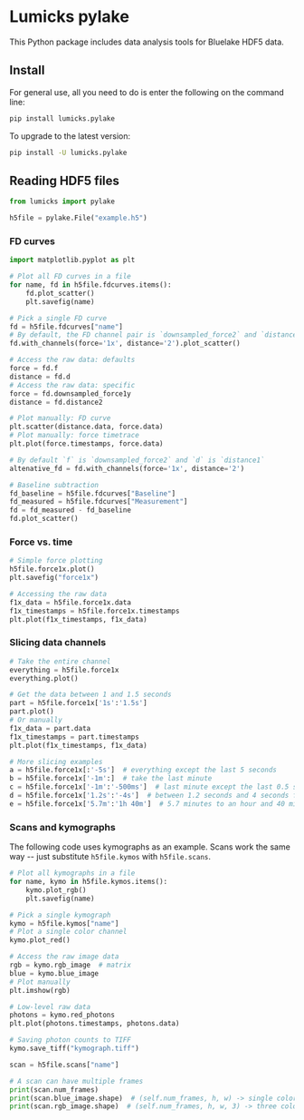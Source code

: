 # Lumicks pylake 

This Python package includes data analysis tools for Bluelake HDF5 data.

## Install

For general use, all you need to do is enter the following on the command line:

```bash
pip install lumicks.pylake
```

To upgrade to the latest version:

```bash
pip install -U lumicks.pylake
```

## Reading HDF5 files

```python
from lumicks import pylake

h5file = pylake.File("example.h5")
```

### FD curves

```python
import matplotlib.pyplot as plt

# Plot all FD curves in a file
for name, fd in h5file.fdcurves.items():
    fd.plot_scatter()
    plt.savefig(name)

# Pick a single FD curve
fd = h5file.fdcurves["name"]
# By default, the FD channel pair is `downsampled_force2` and `distance1`
fd.with_channels(force='1x', distance='2').plot_scatter()

# Access the raw data: defaults
force = fd.f
distance = fd.d
# Access the raw data: specific
force = fd.downsampled_force1y
distance = fd.distance2

# Plot manually: FD curve
plt.scatter(distance.data, force.data)
# Plot manually: force timetrace
plt.plot(force.timestamps, force.data)

# By default `f` is `downsampled_force2` and `d` is `distance1`
altenative_fd = fd.with_channels(force='1x', distance='2')

# Baseline subtraction
fd_baseline = h5file.fdcurves["Baseline"]
fd_measured = h5file.fdcurves["Measurement"]
fd = fd_measured - fd_baseline
fd.plot_scatter()
```

### Force vs. time

```python
# Simple force plotting
h5file.force1x.plot()
plt.savefig("force1x")

# Accessing the raw data
f1x_data = h5file.force1x.data
f1x_timestamps = h5file.force1x.timestamps
plt.plot(f1x_timestamps, f1x_data)
```

### Slicing data channels

```python
# Take the entire channel
everything = h5file.force1x
everything.plot()

# Get the data between 1 and 1.5 seconds
part = h5file.force1x['1s':'1.5s']
part.plot()
# Or manually
f1x_data = part.data
f1x_timestamps = part.timestamps
plt.plot(f1x_timestamps, f1x_data)

# More slicing examples
a = h5file.force1x[:'-5s']  # everything except the last 5 seconds
b = h5file.force1x['-1m':]  # take the last minute
c = h5file.force1x['-1m':'-500ms']  # last minute except the last 0.5 seconds
d = h5file.force1x['1.2s':'-4s']  # between 1.2 seconds and 4 seconds from the end
e = h5file.force1x['5.7m':'1h 40m']  # 5.7 minutes to an hour and 40 minutes
```

### Scans and kymographs

The following code uses kymographs as an example. 
Scans work the same way -- just substitute `h5file.kymos` with `h5file.scans`.

```python
# Plot all kymographs in a file
for name, kymo in h5file.kymos.items():
    kymo.plot_rgb()
    plt.savefig(name)

# Pick a single kymograph
kymo = h5file.kymos["name"]
# Plot a single color channel
kymo.plot_red()

# Access the raw image data
rgb = kymo.rgb_image  # matrix
blue = kymo.blue_image
# Plot manually
plt.imshow(rgb)

# Low-level raw data
photons = kymo.red_photons
plt.plot(photons.timestamps, photons.data)

# Saving photon counts to TIFF
kymo.save_tiff("kymograph.tiff")
```

```python
scan = h5file.scans["name"]

# A scan can have multiple frames
print(scan.num_frames)
print(scan.blue_image.shape)  # (self.num_frames, h, w) -> single color channel
print(scan.rgb_image.shape)  # (self.num_frames, h, w, 3) -> three color channels
```
